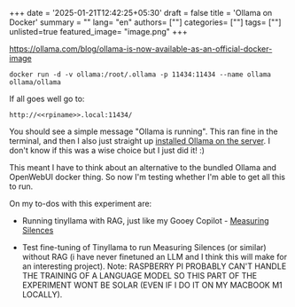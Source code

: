 +++
date = '2025-01-21T12:42:25+05:30'
draft = false
title = 'Ollama on Docker'
summary = ""
lang= "en"
authors= [""]
categories= [""]
tags= [""]
unlisted=true
featured_image= "image.png"
+++

https://ollama.com/blog/ollama-is-now-available-as-an-official-docker-image

```docker run -d -v ollama:/root/.ollama -p 11434:11434 --name ollama ollama/ollama```

If all goes well go to: 

`http://<<rpiname>>.local:11434/`

You should see a simple message "Ollama is running". This ran fine in the terminal, and then I also just straight up [installed Ollama on the server](https://github.com/ollama/ollama/blob/main/docs/linux.md#linux). I don't know if this was a wise choice but I just did it! :)

This meant I have to think about an alternative to the bundled Ollama and OpenWebUI docker thing. So now I'm testing whether I'm able to get all this to run. 

On my to-dos with this experiment are:

- Running tinyllama with RAG, just like my Gooey Copilot - [Measuring Silences](https://computationalmama.xyz/silence-bot)

- Test fine-tuning of Tinyllama to run Measuring Silences (or similar) without RAG (i have never finetuned an LLM and I think this will make for an interesting project). Note: RASPBERRY PI PROBABLY CAN'T HANDLE THE TRAINING OF A LANGUAGE MODEL SO THIS PART OF THE EXPERIMENT WONT BE SOLAR (EVEN IF I DO IT ON MY MACBOOK M1 LOCALLY). 